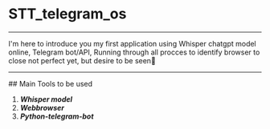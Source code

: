 # STT_telegram_os
<hr>
<div style="display:flex;justify-content:center;">
  I'm here to introduce you my first application using Whisper chatgpt model online, Telegram bot/API, Running through all procces to identify browser to close not perfect yet, but desire to be seen👀
</div>
<hr>
<div>
  ## Main Tools to be used
  
  1. _**Whisper model**_
  2. _**Webbrowser**_
  3. _**Python-telegram-bot**_
</div>

